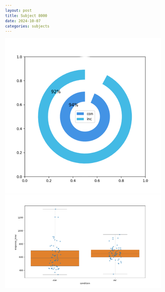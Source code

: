 ```yaml
---
layout: post
title: Subject 8000
date: 2024-10-07
categories: subjects
---
```


![](data/8000/run-6/8000_accuracy_by_condition.png)
![](data/8000/run-6/8000_rt.png)
